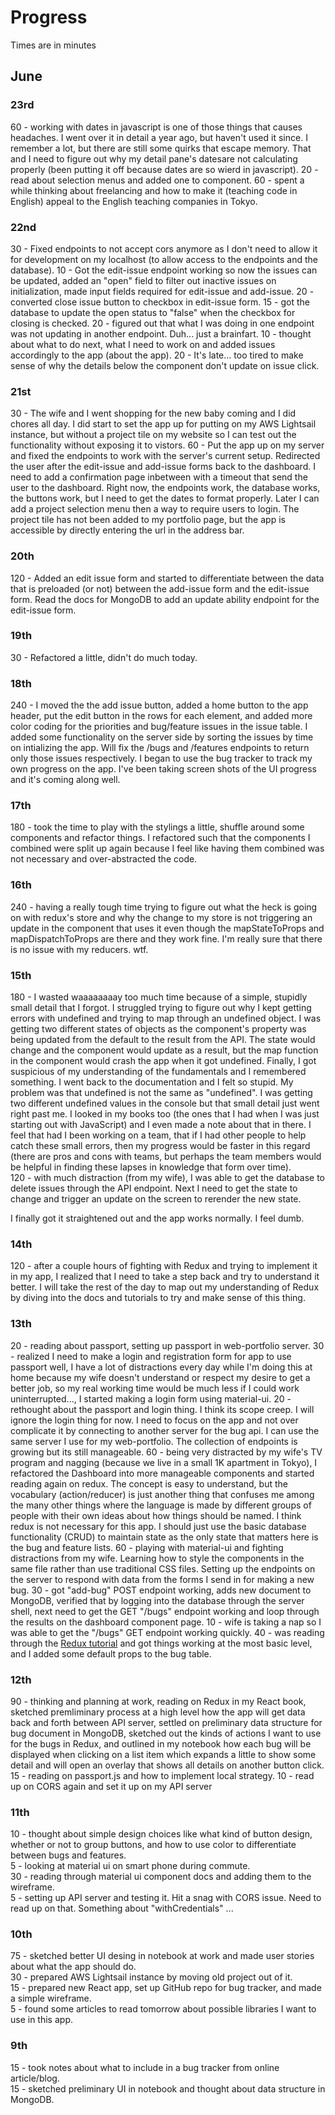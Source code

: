 # Progress
Times are in minutes

## June

### 23rd
60 - working with dates in javascript is one of those things that causes headaches. I went over it in detail a year ago, but haven't used it since. I remember a lot, but there are still some quirks that escape memory. That and I need to figure out why my detail pane's datesare not calculating properly (been putting it off because dates are so wierd in javascript).
20 - read about selection menus and added one to <AppHeader> component.
60 - spent a while thinking about freelancing and how to make it (teaching code in English) appeal to the English teaching companies in Tokyo.

### 22nd
30 - Fixed endpoints to not accept cors anymore as I don't need to allow it for development on my localhost (to allow access to the endpoints and the database).
10 - Got the edit-issue endpoint working so now the issues can be updated, added an "open" field to filter out inactive issues on initialization, made input fields required for edit-issue and add-issue.
20 - converted close issue button to checkbox in edit-issue form.
15 - got the database to update the open status to "false" when the checkbox for closing is checked.
20 - figured out that what I was doing in one endpoint was not updating in another endpoint. Duh... just a brainfart.
10 - thought about what to do next, what I need to work on and added issues accordingly to the app (about the app).
20 - It's late... too tired to make sense of why the details below the <Dashboard> component don't update on issue click.


### 21st
30 - The wife and I went shopping for the new baby coming and I did chores all day. I did start to set the app up for putting on my AWS Lightsail instance, but without a project tile on my website so I can test out the functionality without exposing it to vistors.
60 - Put the app up on my server and fixed the endpoints to work with the server's current setup. Redirected the user after the edit-issue and add-issue forms back to the dashboard. I need to add a confirmation page inbetween with a timeout that send the user to the dashboard. Right now, the endpoints work, the database works, the buttons work, but I need to get the dates to format properly. Later I can add a project selection menu then a way to require users to login. The project tile has not been added to my portfolio page, but the app is accessible by directly entering the url in the address bar.


### 20th
120 - Added an edit issue form and started to differentiate between the data that is preloaded (or not) between the add-issue form and the edit-issue form. Read the docs for MongoDB to add an update ability endpoint for the edit-issue form.

### 19th
30 - Refactored a little, didn't do much today.

### 18th
240 - I moved the the add issue button, added a home button to the app header, put the edit button in the rows for each element, and added more color coding for the priorities and bug/feature issues in the issue table. I added some functionality on the server side by sorting the issues by time on intializing the app. Will fix the /bugs and /features endpoints to return only those issues respectively. I began to use the bug tracker to track my own progress on the app. I've been taking screen shots of the UI progress and it's coming along well.

### 17th
180 - took the time to play with the stylings a little, shuffle around some components and refactor things. I refactored such that the components I combined were split up again because I feel like having them combined was not necessary and over-abstracted the code.

### 16th
240 - having a really tough time trying to figure out what the heck is going on with redux's store and why the change to my store is not triggering an update in the component that uses it even though the mapStateToProps and mapDispatchToProps are there and they work fine. I'm really sure that there is no issue with my reducers. wtf.

### 15th
180 - I wasted waaaaaaaay too much time because of a simple, stupidly small detail that I forgot. I struggled trying to figure out why I kept getting errors with undefined and trying to map through an undefined object. I was getting two different states of objects as the component's property was being updated from the default to the result from the API. The state would change and the component would update as a result, but the map function in the component would crash the app when it got undefined. Finally, I got suspicious of my understanding of the fundamentals and I remembered something. I went back to the documentation and I felt so stupid. My problem was that undefined is not the same as "undefined". I was getting two different undefined values in the console but that small detail just went right past me. I looked in my books too (the ones that I had when I was just starting out with JavaScript) and I even made a note about that in there. I feel that had I been working on a team, that if I had other people to help catch these small errors, then my progress would be faster in this regard (there are pros and cons with teams, but perhaps the team members would be helpful in finding these lapses in knowledge that form over time).  
120 - with much distraction (from my wife), I was able to get the database to delete issues through the API endpoint. Next I need to get the state to change and trigger an update on the screen to rerender the new state.

I finally got it straightened out and the app works normally. I feel dumb.

### 14th
120 - after a couple hours of fighting with Redux and trying to implement it in my app, I realized that I need to take a step back and try to understand it better. I will take the rest of the day to map out my understanding of Redux by diving into the docs and tutorials to try and make sense of this thing.

### 13th 
20 - reading about passport, setting up passport in web-portfolio server.
30 - realized I need to make a login and registration form for app to use passport well, I have a lot of distractions every day while I'm doing this at home because my wife doesn't understand or respect my desire to get a better job, so my real working time would be much less if I could work uninterrupted..., I started making a login form using material-ui.
20 - rethought about the passport and login thing. I think its scope creep. I will ignore the login thing for now. I need to focus on the app and not over complicate it by connecting to another server for the bug api. I can use the same server I use for my web-portfolio. The collection of endpoints is growing but its still manageable.
60 - being very distracted by my wife's TV program and nagging (because we live in a small 1K apartment in Tokyo), I refactored the Dashboard into more manageable components and started reading again on redux. The concept is easy to understand, but the vocabulary (action/reducer) is just another thing that confuses me among the many other things where the language is made by different groups of people with their own ideas about how things should be named. I think redux is not necessary for this app. I should just use the basic database functionality (CRUD) to maintain state as the only state that matters here is the bug and feature lists.
60 - playing with material-ui and fighting distractions from my wife. Learning how to style the components in the same file rather than use traditional CSS files. Setting up the endpoints on the server to respond with data from the forms I send in for making a new bug.
30 - got "add-bug" POST endpoint working, adds new document to MongoDB, verified that by logging into the database through the server shell, next need to get the GET "/bugs" endpoint working and loop through the results on the dashboard component page.
10 - wife is taking a nap so I was able to get the "/bugs" GET endpoint working quickly.
40 - was reading through the [Redux tutorial](https://redux.js.org/basics/basic-tutorial) and got things working at the most basic level, and I added some default props to the bug table.

### 12th
90 - thinking and planning at work, reading on Redux in my React book, sketched premliminary process at a high level how the app will get data back and forth between API server, settled on preliminary data structure for bug document in MongoDB, sketched out the kinds of actions I want to use for the bugs in Redux, and outlined in my notebook how each bug will be displayed when clicking on a list item which expands a little to show some detail and will open an overlay that shows all details on another button click.
15 - reading on passport.js and how to implement local strategy.
10 - read up on CORS again and set it up on my API server

### 11th
10 - thought about simple design choices like what kind of button design, whether or not to group buttons, and how to use color to differentiate between bugs and features.  
5 - looking at material ui on smart phone during commute.  
30 - reading through material ui component docs and adding them to the wireframe.  
5 - setting up API server and testing it. Hit a snag with CORS issue. Need to read up on that. Something about "withCredentials" ...   

### 10th
75 - sketched better UI desing in notebook at work and made user stories about what the app should do.  
30 - prepared AWS Lightsail instance by moving old project out of it.  
15 - prepared new React app, set up GitHub repo for bug tracker, and made a simple wireframe.  
5 - found some articles to read tomorrow about possible libraries I want to use in this app.  

### 9th
15 - took notes about what to include in a bug tracker from online article/blog.  
15 - sketched preliminary UI in notebook and thought about data structure in MongoDB.  
